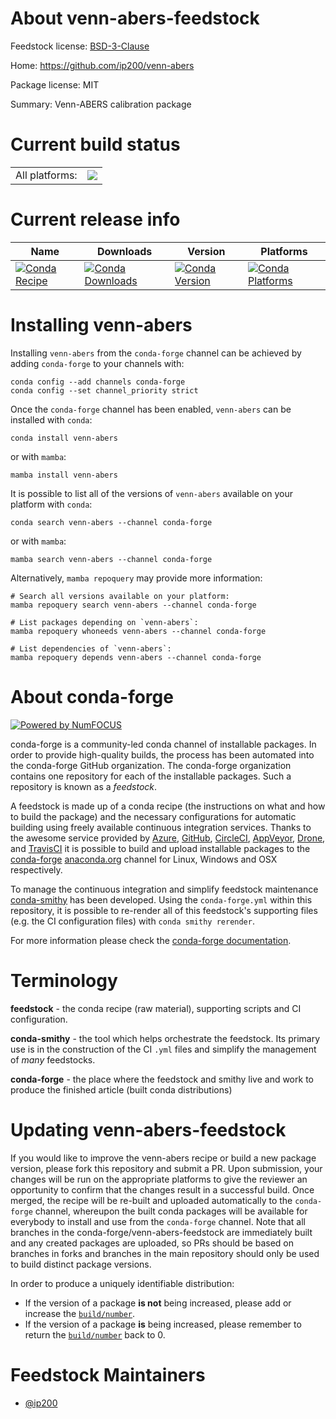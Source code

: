 About venn-abers-feedstock
==========================

Feedstock license: [BSD-3-Clause](https://github.com/conda-forge/venn-abers-feedstock/blob/main/LICENSE.txt)

Home: https://github.com/ip200/venn-abers

Package license: MIT

Summary: Venn-ABERS calibration package

Current build status
====================


<table><tr><td>All platforms:</td>
    <td>
      <a href="https://dev.azure.com/conda-forge/feedstock-builds/_build/latest?definitionId=20284&branchName=main">
        <img src="https://dev.azure.com/conda-forge/feedstock-builds/_apis/build/status/venn-abers-feedstock?branchName=main">
      </a>
    </td>
  </tr>
</table>

Current release info
====================

| Name | Downloads | Version | Platforms |
| --- | --- | --- | --- |
| [![Conda Recipe](https://img.shields.io/badge/recipe-venn--abers-green.svg)](https://anaconda.org/conda-forge/venn-abers) | [![Conda Downloads](https://img.shields.io/conda/dn/conda-forge/venn-abers.svg)](https://anaconda.org/conda-forge/venn-abers) | [![Conda Version](https://img.shields.io/conda/vn/conda-forge/venn-abers.svg)](https://anaconda.org/conda-forge/venn-abers) | [![Conda Platforms](https://img.shields.io/conda/pn/conda-forge/venn-abers.svg)](https://anaconda.org/conda-forge/venn-abers) |

Installing venn-abers
=====================

Installing `venn-abers` from the `conda-forge` channel can be achieved by adding `conda-forge` to your channels with:

```
conda config --add channels conda-forge
conda config --set channel_priority strict
```

Once the `conda-forge` channel has been enabled, `venn-abers` can be installed with `conda`:

```
conda install venn-abers
```

or with `mamba`:

```
mamba install venn-abers
```

It is possible to list all of the versions of `venn-abers` available on your platform with `conda`:

```
conda search venn-abers --channel conda-forge
```

or with `mamba`:

```
mamba search venn-abers --channel conda-forge
```

Alternatively, `mamba repoquery` may provide more information:

```
# Search all versions available on your platform:
mamba repoquery search venn-abers --channel conda-forge

# List packages depending on `venn-abers`:
mamba repoquery whoneeds venn-abers --channel conda-forge

# List dependencies of `venn-abers`:
mamba repoquery depends venn-abers --channel conda-forge
```


About conda-forge
=================

[![Powered by
NumFOCUS](https://img.shields.io/badge/powered%20by-NumFOCUS-orange.svg?style=flat&colorA=E1523D&colorB=007D8A)](https://numfocus.org)

conda-forge is a community-led conda channel of installable packages.
In order to provide high-quality builds, the process has been automated into the
conda-forge GitHub organization. The conda-forge organization contains one repository
for each of the installable packages. Such a repository is known as a *feedstock*.

A feedstock is made up of a conda recipe (the instructions on what and how to build
the package) and the necessary configurations for automatic building using freely
available continuous integration services. Thanks to the awesome service provided by
[Azure](https://azure.microsoft.com/en-us/services/devops/), [GitHub](https://github.com/),
[CircleCI](https://circleci.com/), [AppVeyor](https://www.appveyor.com/),
[Drone](https://cloud.drone.io/welcome), and [TravisCI](https://travis-ci.com/)
it is possible to build and upload installable packages to the
[conda-forge](https://anaconda.org/conda-forge) [anaconda.org](https://anaconda.org/)
channel for Linux, Windows and OSX respectively.

To manage the continuous integration and simplify feedstock maintenance
[conda-smithy](https://github.com/conda-forge/conda-smithy) has been developed.
Using the ``conda-forge.yml`` within this repository, it is possible to re-render all of
this feedstock's supporting files (e.g. the CI configuration files) with ``conda smithy rerender``.

For more information please check the [conda-forge documentation](https://conda-forge.org/docs/).

Terminology
===========

**feedstock** - the conda recipe (raw material), supporting scripts and CI configuration.

**conda-smithy** - the tool which helps orchestrate the feedstock.
                   Its primary use is in the construction of the CI ``.yml`` files
                   and simplify the management of *many* feedstocks.

**conda-forge** - the place where the feedstock and smithy live and work to
                  produce the finished article (built conda distributions)


Updating venn-abers-feedstock
=============================

If you would like to improve the venn-abers recipe or build a new
package version, please fork this repository and submit a PR. Upon submission,
your changes will be run on the appropriate platforms to give the reviewer an
opportunity to confirm that the changes result in a successful build. Once
merged, the recipe will be re-built and uploaded automatically to the
`conda-forge` channel, whereupon the built conda packages will be available for
everybody to install and use from the `conda-forge` channel.
Note that all branches in the conda-forge/venn-abers-feedstock are
immediately built and any created packages are uploaded, so PRs should be based
on branches in forks and branches in the main repository should only be used to
build distinct package versions.

In order to produce a uniquely identifiable distribution:
 * If the version of a package **is not** being increased, please add or increase
   the [``build/number``](https://docs.conda.io/projects/conda-build/en/latest/resources/define-metadata.html#build-number-and-string).
 * If the version of a package **is** being increased, please remember to return
   the [``build/number``](https://docs.conda.io/projects/conda-build/en/latest/resources/define-metadata.html#build-number-and-string)
   back to 0.

Feedstock Maintainers
=====================

* [@ip200](https://github.com/ip200/)

